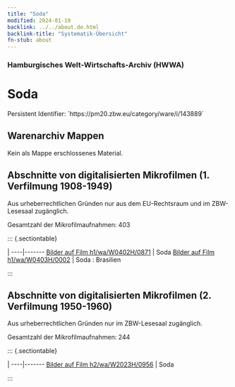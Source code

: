 ```yaml
---
title: "Soda"
modified: 2024-01-19
backlink: ../../about.de.html
backlink-title: "Systematik-Übersicht"
fn-stub: about
---
```


### Hamburgisches Welt-Wirtschafts-Archiv (HWWA)

# Soda

<div class="hint">Persistent Identifier: `https://pm20.zbw.eu/category/ware/i/143889`</div>







## Warenarchiv Mappen





Kein als Mappe erschlossenes Material.



<a id="filmsections" />

## Abschnitte von digitalisierten Mikrofilmen (1. Verfilmung 1908-1949)

<p>Aus urheberrechtlichen Gründen nur aus dem EU-Rechtsraum und im ZBW-Lesesaal zugänglich.</p>


<p>Gesamtzahl der Mikrofilmaufnahmen: 403</p>





::: {.sectiontable}

 | 
----|-------
<a class="btn" href="https://pm20.zbw.eu/film/h1/wa/W0402H/0871" rel="nofollow">Bilder auf Film h1/wa/W0402H/0871</a> | Soda
<a class="btn" href="https://pm20.zbw.eu/film/h1/wa/W0403H/0002" rel="nofollow">Bilder auf Film h1/wa/W0403H/0002</a> | Soda : Brasilien


:::




## Abschnitte von digitalisierten Mikrofilmen (2. Verfilmung 1950-1960)

<p>Aus urheberrechtlichen Gründen nur im ZBW-Lesesaal zugänglich.</p>


<p>Gesamtzahl der Mikrofilmaufnahmen: 244</p>





::: {.sectiontable}

 | 
----|-------
<a class="btn" href="https://pm20.zbw.eu/film/h2/wa/W2023H/0956" rel="nofollow">Bilder auf Film h2/wa/W2023H/0956</a> | Soda


:::
















